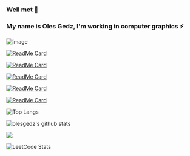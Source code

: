 ### Well met 👋 
### My name is Oles Gedz, I'm working in computer graphics ⚡

<!--
**olesgedz/olesgedz** is a ✨ _special_ ✨ repository because its `README.md` (this file) appears on your GitHub profile.

Here are some ideas to get you started:

- 🔭 I’m currently working on ...
- 🌱 I’m currently learning ...
- 👯 I’m looking to collaborate on ...
- 🤔 I’m looking for help with ...
- 💬 Ask me about ...
- 📫 How to reach me: ...
- 😄 Pronouns: ...
- ⚡ Fun fact: ...
-->

![image](https://github.com/olesgedz/olesgedz/blob/master/shader.gif)
<!-- 
github_dark 
&theme=radical -->
[![ReadMe Card](https://stats-gedz.vercel.app/api/pin/?username=olesgedz&repo=gbmu&show_icons=true&theme=github_dark)](https://github.com/olesgedz/gbmu)

[![ReadMe Card](https://stats-gedz.vercel.app/api/pin/?username=olesgedz&repo=2dRendererLua&show_icons=true&theme=github_dark)](https://github.com/olesgedz/2dRendererLua)

[![ReadMe Card](https://stats-gedz.vercel.app/api/pin/?username=olesgedz&repo=scop&show_icons=true&theme=github_dark)](https://github.com/olesgedz/scop)

[![ReadMe Card](https://stats-gedz.vercel.app/api/pin/?username=olesgedz&repo=RT&show_icons=true&theme=github_dark)](https://github.com/olesgedz/RT)

[![ReadMe Card](https://stats-gedz.vercel.app/api/pin/?username=olesgedz&repo=ft_vox&show_icons=true&theme=github_dark)](https://github.com/olesgedz/ft_vox)

![Top Langs](https://stats-gedz.vercel.app/api/top-langs/?username=olesgedz&show_icons=true&layout=donut&langs_count=10&size_weight=0.5&count_weight=0.5&count_private=true&theme=github_dark&hide=javascript,objective-c,makefile,html,purebasic,php,java,kotlin,shell)

![olesgedz's github stats](https://stats-gedz.vercel.app/api?username=olesgedz&show_icons=true&theme=github_dark)

![](https://komarev.com/ghpvc/?username=olesgedz&label=PROFILE+VIEWS&style=flat-square) 

![LeetCode Stats](https://leetcard.jacoblin.cool/olesgedz?theme=dark&font=Farsan&ext=heatmap)
